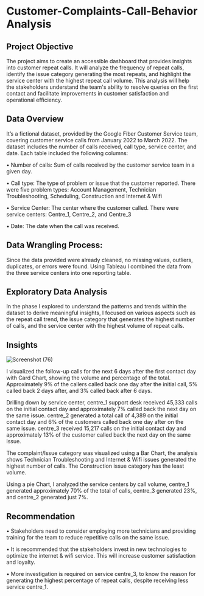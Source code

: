 # Customer-Complaints-Call-Behavior Analysis

## Project Objective

The project aims to create an accessible dashboard that provides insights into customer repeat calls. It will analyze the frequency of repeat calls, identify the issue category generating the most repeats, and highlight the service center with the highest repeat call volume. This analysis will help the stakeholders understand the team's ability to resolve queries on the first contact and facilitate improvements in customer satisfaction and operational efficiency.

## Data Overview
It’s a fictional dataset, provided by the Google Fiber Customer Service team, covering customer service calls from January 2022 to March 2022. The dataset includes the number of calls received, call type, service center, and date. Each table included the following columns:

•	Number of calls: Sum of calls received by the customer service team in a given day.

•	Call type: The type of problem or issue that the customer reported. There were five problem types: Account Management, Technician Troubleshooting, Scheduling, Construction and Internet & Wifi 

•	Service Center: The center where the customer called. There were service centers: Centre_1, Centre_2, and Centre_3

•	Date: The date when the call was received.

## Data Wrangling Process:
Since the data provided were already cleaned, no missing values, outliers, duplicates, or errors were found. Using Tableau I combined the data from the three service centers into one reporting table. 

## Exploratory Data Analysis

In the phase I explored to understand the patterns and trends within the dataset to derive meaningful insights, I focused on various aspects such as the repeat call trend, the issue category that generates the highest number of calls, and the service center with the highest volume of repeat calls.

## Insights

![Screenshot (76)](https://github.com/ItunuAbe/Customer-Complaints-Call-Behavior/assets/110028869/834230e9-8768-4576-8437-58b8b3b4df10)

I visualized the follow-up calls for the next 6 days after the first contact day with Card Chart, showing the volume and percentage of the total. Approximately 9% of the callers called back one day after the initial call, 5% called back 2 days after, and 3% called back after 6 days.

Drilling down by service center, centre_1 support desk received 45,333 calls on the initial contact day and approximately 7% called back the next day on the same issue. centre_2 generated a total call of 4,389 on the initial contact day and 6% of the customers called back one day after on the same issue. centre_3 received 15,217 calls on the initial contact day and approximately 13% of the customer called back the next day on the same issue.

The complaint/Issue category was visualized using a Bar Chart, the analysis shows Technician Troubleshooting and Internet & Wifi issues generated the highest number of calls. The Construction issue category has the least volume.

Using a pie Chart, I analyzed the service centers by call volume, centre_1 generated approximately 70% of the total of calls, centre_3 generated 23%, and centre_2 generated just 7%. 

## Recommendation

•	Stakeholders need to consider employing more technicians and providing training for the team to reduce repetitive calls on the same issue.

•	It is recommended that the stakeholders invest in new technologies to optimize the internet & wifi service. This will increase customer satisfaction and loyalty.

•	More investigation is required on service centre_3, to know the reason for generating the highest percentage of repeat calls, despite receiving less service centre_1.

